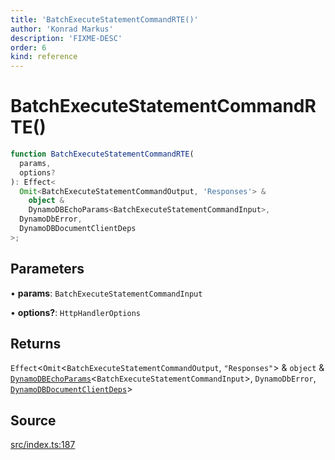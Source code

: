 ```yaml
---
title: 'BatchExecuteStatementCommandRTE()'
author: 'Konrad Markus'
description: 'FIXME-DESC'
order: 6
kind: reference
---
```


# BatchExecuteStatementCommandRTE()

```ts
function BatchExecuteStatementCommandRTE(
  params,
  options?
): Effect<
  Omit<BatchExecuteStatementCommandOutput, 'Responses'> &
    object &
    DynamoDBEchoParams<BatchExecuteStatementCommandInput>,
  DynamoDbError,
  DynamoDBDocumentClientDeps
>;
```

## Parameters

• **params**: `BatchExecuteStatementCommandInput`

• **options?**: `HttpHandlerOptions`

## Returns

`Effect`\<`Omit`\<`BatchExecuteStatementCommandOutput`, `"Responses"`\> & `object` & [`DynamoDBEchoParams`](/projects/konkerdev-aws-client-effect-dynamodb/reference/type-aliases/dynamodbechoparams)\<`BatchExecuteStatementCommandInput`\>, `DynamoDbError`, [`DynamoDBDocumentClientDeps`](/projects/konkerdev-aws-client-effect-dynamodb/reference/type-aliases/dynamodbdocumentclientdeps)\>

## Source

[src/index.ts:187](https://github.com/konkerdotdev/aws-client-effect-dynamodb/blob/61cc23ece48bc14ff19d7990e27b716d0c6ee7ed/src/index.ts#L187)

